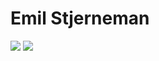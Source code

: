 <!--
**bratanon/bratanon** is a ✨ _special_ ✨ repository because its `README.md` (this file) appears on your GitHub profile.

Here are some ideas to get you started:

- 🔭 I’m currently working on ...
- 🌱 I’m currently learning ...
- 👯 I’m looking to collaborate on ...
- 🤔 I’m looking for help with ...
- 💬 Ask me about ...
- 📫 How to reach me: ...
- 😄 Pronouns: ...
- ⚡ Fun fact: ...
-->
# Emil Stjerneman



<span><img src="https://github-readme-stats.vercel.app/api?username=bratanon&hide_title=true&show_icons=true&theme=transparent&count_private=true&hide_border=true" /></span>
<span><img src="https://github-readme-stats.vercel.app/api/top-langs/?username=bratanon&hide_title=true&layout=compact&theme=transparent&hide_border=true" /></span>
